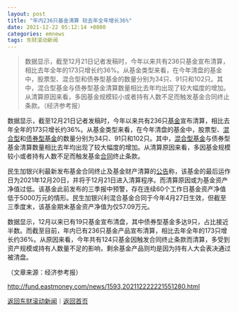 ```yaml
---
layout: post
title: "年内236只基金清算 较去年全年增长36%"
date: 2021-12-22 05:12:14 +0800
categories: emnews
tags: 东财滚动新闻
---
```

> 数据显示，截至12月21日记者发稿时，今年以来共有236只基金宣布清算，相比去年全年的173只增长约36%。从基金类型来看，在今年清盘的基金中，股票型、混合型和债券型基金的数量分别为34只、91只和102只。其中，混合型基金与债券型基金清算数量相比去年均出现了较大幅度的增加。从清算原因来看，多因基金规模较小或者持有人数不足而触发基金合同终止条款。（经济参考报）

<p>数据显示，截至12月21日记者发稿时，今年以来共有236只<span id="Info.3293"><a href="http://data.eastmoney.com/zlsj/" class="infokey">基金</a></span>宣布清算，相比去年全年的173只增长约36%。从基金类型来看，在今年清盘的基金中，股票型、<span id="Info.3133"><a href="http://fund.eastmoney.com/HH_jzzzl.html" class="infokey">混合型</a></span>和<span id="Info.3125"><a href="http://fund.eastmoney.com/ZQ_jzzzl.html" class="infokey">债券型基金</a></span>的数量分别为34只、91只和102只。其中，<span id="Info.3131"><a href="http://fund.eastmoney.com/HH_jzzzl.html" class="infokey">混合型基金</a></span>与债券型基金清算数量相比去年均出现了较大幅度的增加。从清算原因来看，多因基金规模较小或者持有人数不足而触发基金<span id="Info.3300"><a href="http://data.eastmoney.com/zdht/" class="infokey">合同</a></span>终止条款。</p><p>民生加银兴利最新发布基金合同终止及基金财产清算的<span id="Info.3332"><a href="http://data.eastmoney.com/notices/" class="infokey">公告</a></span>称，该基金的最后运作日为2021年12月20日，并将于12月21日进入清算程序。而清算原因或为基金资产净值过低。该基金此前发布的三季报中预警，存在连续60个工作日基金资产净值低于5000万元的情形。民生加银兴利混合基金合同于今年4月27日生效，但截至三季度末，该基金期末基金资产净值为仅57.09万元。</p><p>数据显示，12月以来已有19只基金宣布清盘，其中债券型基金多达9只，占比接近半数。而截至目前，年内已有236只基金产品宣布清算，相比去年全年的173只增长约36%。从原因来看，今年共有124只基金因触发合同终止条款而清算，多受到资产规模或持有人数量不足的影响，剩余基金产品则均是因为持有人大会表决通过被清盘。</p><p class="em_media">（文章来源：经济参考报）</p>

<http://fund.eastmoney.com/news/1593,202112222221551280.html>

[返回东财滚动新闻](//finews.withounder.com/emnews/)｜[返回首页](//finews.withounder.com/)